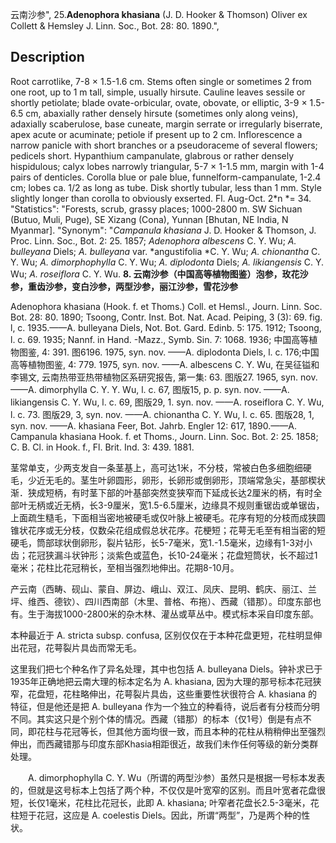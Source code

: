 云南沙参",
25.**Adenophora khasiana** (J. D. Hooker & Thomson) Oliver ex Collett & Hemsley J. Linn. Soc., Bot. 28: 80. 1890.",

## Description
Root carrotlike, 7-8 × 1.5-1.6 cm. Stems often single or sometimes 2 from one root, up to 1 m tall, simple, usually hirsute. Cauline leaves sessile or shortly petiolate; blade ovate-orbicular, ovate, obovate, or elliptic, 3-9 × 1.5-6.5 cm, abaxially rather densely hirsute (sometimes only along veins), adaxially scaberulose, base cuneate, margin serrate or irregularly biserrate, apex acute or acuminate; petiole if present up to 2 cm. Inflorescence a narrow panicle with short branches or a pseudoraceme of several flowers; pedicels short. Hypanthium campanulate, glabrous or rather densely hispidulous; calyx lobes narrowly triangular, 5-7 × 1-1.5 mm, margin with 1-4 pairs of denticles. Corolla blue or pale blue, funnelform-campanulate, 1-2.4 cm; lobes ca. 1/2 as long as tube. Disk shortly tubular, less than 1 mm. Style slightly longer than corolla to obviously exserted. Fl. Aug-Oct. 2*n *= 34.
  "Statistics": "Forests, scrub, grassy places; 1000-2800 m. SW Sichuan (Butuo, Muli, Puge), SE Xizang (Cona), Yunnan [Bhutan, NE India, N Myanmar].
  "Synonym": "*Campanula khasiana* J. D. Hooker &amp; Thomson, J. Proc. Linn. Soc., Bot. 2: 25. 1857; *Adenophora albescens* C. Y. Wu; *A. bulleyana* Diels; *A. bulleyana* var. *angustifolia *C. Y. Wu; *A. chionantha* C. Y. Wu; *A. dimorphophylla* C. Y. Wu; *A. diplodonta* Diels; *A. likiangensis* C. Y. Wu; *A. roseiflora* C. Y. Wu.
**8. 云南沙参（中国高等植物图鉴）泡参，玫花沙参，重齿沙参，变白沙参，两型沙参，丽江沙参，雪花沙参**

Adenophora khasiana (Hook. f. et Thoms.) Coll. et Hemsl., Journ. Linn. Soc. Bot. 28: 80. 1890; Tsoong, Contr. Inst. Bot. Nat. Acad. Peiping, 3 (3): 69. fig. l, c. 1935.——A. bulleyana Diels, Not. Bot. Gard. Edinb. 5: 175. 1912; Tsoong, l. c. 69. 1935; Nannf. in Hand. -Mazz., Symb. Sin. 7: 1068. 1936; 中国高等植物图鉴, 4: 391. 图6196. 1975, syn. nov. ——A. diplodonta Diels, l. c. 176;中国高等植物图鉴, 4: 779. 1975, syn. nov. ——A. albescens C. Y. Wu, 在吴征镒和李锡文, 云南热带亚热带植物区系研究报告, 第一集: 63. 图版27. 1965, syn. nov.——A. dimorphylla C. Y. Y. Wu, l. c. 67, 图版15, p. p. syn. nov. ——A. likiangensis C. Y. Wu, l. c. 69, 图版29, 1. syn. nov. ——A. roseiflora C. Y. Wu, l. c. 73. 图版29, 3, syn. nov. ——A. chionantha C. Y. Wu, l. c. 65. 图版28, 1, syn. nov. ——A. khasiana Feer, Bot. Jahrb. Engler 12: 617, 1890.——A. Campanula khasiana Hook. f. et Thoms., Journ. Linn. Soc. Bot. 2: 25. 1858; C. B. Cl. in Hook. f., Fl. Brit. Ind. 3: 439. 1881.

茎常单支，少两支发自一条茎基上，高可达1米，不分枝，常被白色多细胞细硬毛，少近无毛的。茎生叶卵圆形，卵形，长卵形或倒卵形，顶端常急尖，基部楔状渐．狭成短柄，有时茎下部的叶基部突然变狭窄而下延成长达2厘米的柄，有时全部叶无柄或近无柄，长3-9厘米，宽1.5-6.5厘米，边缘具不规则重锯齿或单锯齿，上面疏生糙毛，下面相当密地被硬毛或仅叶脉上被硬毛。花序有短的分枝而成狭圆锥状花序或无分枝，仅数朵花组成假总状花序。花梗短；花萼无毛至有相当密的短硬毛，筒部球状倒卵形，裂片钻形，长5-7毫米，宽1.-1.5毫米，边缘有1-3对小齿；花冠狭漏斗状钟形；淡紫色或蓝色，长10-24毫米；花盘短筒状，长不超过1毫米；花柱比花冠稍长，至相当强烈地伸出。花期8-10月。

产云南（西畴、砚山、蒙自、屏边、峨山、双江、凤庆、昆明、鹤庆、丽江、兰坪、维西、德钦）、四川西南部（木里、普格、布拖）、西藏（错那）。印度东部也有。生于海拔1000-2800米的杂木林、灌丛或草丛中。模式标本采自印度东部。

本种最近于 A. stricta subsp. confusa, 区别仅仅在于本种花盘更短，花柱明显伸出花冠，花萼裂片具齿而常无毛。

这里我们把七个种名作了异名处理，其中也包括 A. bulleyana Diels。钟补求已于1935年正确地把云南大理的标本定名为 A. khasiana, 因为大理的那号标本花冠狭窄，花盘短，花柱略伸出，花萼裂片具齿，这些重要性状很符合 A. khasiana 的特征，但是他还是把 A. bulleyana 作为一个独立的种看待，说后者有分枝而分明不同。其实这只是个别个体的情况。西藏（错那）的标本（仅1号）倒是有点不同，即花柱与花冠等长，但其他方面均很一致，而且本种的花柱从稍稍伸出至强烈伸出，而西藏错那与印度东部Khasia相距很近，故我们未作任何等级的新分类群处理。
<p style='text-indent:28px'>A. dimorphophylla C. Y. Wu（所谓的两型沙参）虽然只是根据一号标本发表的，但就是这号标本上包括了两个种，不仅仅是叶宽窄的区别。而且叶宽者花盘很短，长仅1毫米，花柱比花冠长，此即 A. khasiana; 叶窄者花盘长2.5-3毫米，花柱短于花冠，这应是 A. coelestis Diels。因此，所谓“两型”，乃是两个种的性状。
